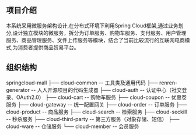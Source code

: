 ## 项目介绍
本系统采用微服务架构设计,在分布式环境下利用Spring Cloud框架,通过业务划分,设计独立模块的微服务，拆分为订单服务、购物车服务、支付服务、用户管理服务、商品管理服务、文件上传服务等模块，结合了当前比较流行的互联网电商模式,为消费者提供商品贸易平台。

## 组织结构
springcloud-mall
├── cloud-common -- 工具类及通用代码
├── renren-generator -- 人人开源项目的代码生成器
├── cloud-auth -- 认证中心（社交登录、OAuth2.0）
├── cloud-cart -- 购物车服务
├── cloud-coupon -- 优惠卷服务
├── cloud-gateway -- 统一配置网关
├── cloud-order -- 订单服务
├── cloud-product -- 商品服务
├── cloud-search -- 检索服务
├── cloud-seckill -- 秒杀服务
├── cloud-third-party -- 第三方服务（对象存储、短信）
├── cloud-ware -- 仓储服务
└── cloud-member -- 会员服务
